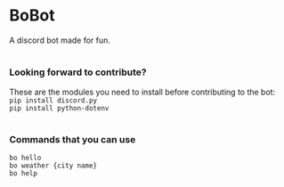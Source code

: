 # BoBot
A discord bot made for fun.<br>

#

### Looking forward to contribute?
These are the modules you need to install before contributing to the bot:<br>
`pip install discord.py`<br>
`pip install python-dotenv`

#

### Commands that you can use
`bo hello`<br>
`bo weather {city name}`<br>
`bo help`
